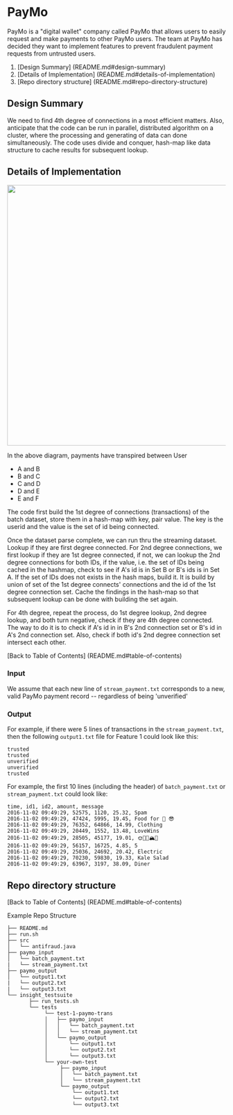 # PayMo 

PayMo is a "digital wallet" company called PayMo that allows users to easily request and make payments to other PayMo users. The team at PayMo has decided they want to implement features to prevent fraudulent payment requests from untrusted users.

1. [Design Summary] (README.md#design-summary)
2. [Details of Implementation] (README.md#details-of-implementation)
3. [Repo directory structure] (README.md#repo-directory-structure)

## Design Summary

We need to find 4th degree of connections in a most efficient matters. Also, anticipate that the code can be run in parallel, distributed algorithm on a cluster, where the processing and generating of data can done simultaneously. The code uses divide and conquer, hash-map like data structure to cache results for subsequent lookup.

## Details of Implementation

<img src="./images/fourth-degree-friends2.png" width="600">

In the above diagram, payments have transpired between User

* A and B 
* B and C 
* C and D 
* D and E 
* E and F

The code first build the 1st degree of connections (transactions) of the batch dataset, store them in a hash-map with key, pair value. The key is the userid and the value is the set of id being connected.

Once the dataset parse complete, we can run thru the streaming dataset. Lookup if they are first degree connected. For 2nd degree connections, we first lookup if they are 1st degree connected, if not, we can lookup the 2nd degree connections for both IDs, if the value, i.e. the set of IDs being cached in the hashmap, check to see if A's id is in Set B or B's ids is in Set A. If the set of IDs does not exists in the hash maps, build it. It is build by union of set of the 1st degree connects' connections and the id of the 1st degree connection set. Cache the findings in the hash-map so that subsequent lookup can be done with building the set again.

For 4th degree, repeat the process, do 1st degree lookup, 2nd degree lookup, and both turn negative, check if they are 4th degree connected. The way to do it is to check if A's id in in B's 2nd connection set or B's id in A's 2nd connection set. Also, check if both id's 2nd degree connection set intersect each other.

[Back to Table of Contents] (README.md#table-of-contents)

### Input

We assume that each new line of `stream_payment.txt` corresponds to a new, valid PayMo payment record -- regardless of being 'unverified'

### Output

For example, if there were 5 lines of transactions in the `stream_payment.txt`, then the following `output1.txt` file for Feature 1 could look like this: 

	trusted
	trusted
	unverified
	unverified
	trusted


For example, the first 10 lines (including the header) of `batch_payment.txt` or `stream_payment.txt` could look like: 

	time, id1, id2, amount, message
	2016-11-02 09:49:29, 52575, 1120, 25.32, Spam
	2016-11-02 09:49:29, 47424, 5995, 19.45, Food for 🌽 😎
	2016-11-02 09:49:29, 76352, 64866, 14.99, Clothing
	2016-11-02 09:49:29, 20449, 1552, 13.48, LoveWins
	2016-11-02 09:49:29, 28505, 45177, 19.01, 🌞🍻🌲🏔🍆
	2016-11-02 09:49:29, 56157, 16725, 4.85, 5
	2016-11-02 09:49:29, 25036, 24692, 20.42, Electric
	2016-11-02 09:49:29, 70230, 59830, 19.33, Kale Salad
	2016-11-02 09:49:29, 63967, 3197, 38.09, Diner
	 

## Repo directory structure
[Back to Table of Contents] (README.md#table-of-contents)

Example Repo Structure

	├── README.md 
	├── run.sh
	├── src
	│  	└── antifraud.java
	├── paymo_input
	│   └── batch_payment.txt
	|   └── stream_payment.txt
	├── paymo_output
	│   └── output1.txt
	|   └── output2.txt
	|   └── output3.txt
	└── insight_testsuite
	 	   ├── run_tests.sh
		   └── tests
	        	└── test-1-paymo-trans
        		│   ├── paymo_input
        		│   │   └── batch_payment.txt
        		│   │   └── stream_payment.txt
        		│   └── paymo_output
        		│       └── output1.txt
        		│       └── output2.txt
        		│       └── output3.txt
        		└── your-own-test
            		 ├── paymo_input
        		     │   └── batch_payment.txt
        		     │   └── stream_payment.txt
        		     └── paymo_output
        		         └── output1.txt
        		         └── output2.txt
        		         └── output3.txt

